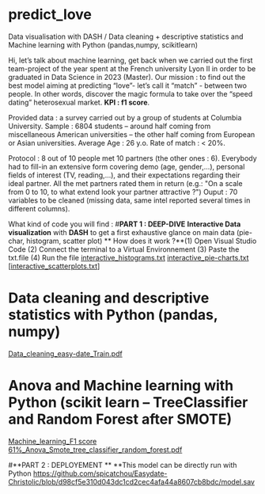 
# predict_love
Data visualisation with DASH / Data cleaning  + descriptive statistics and Machine learning with Python (pandas,numpy, scikitlearn)

Hi, let’s talk about machine learning, get back when we carried out the first team-project of the year spent at the French university Lyon II in order to be graduated in Data Science in 2023 (Master). 
Our mission : to find out the best model aiming at predicting “love”- let’s call it “match” - between two people. In other words, discover the magic formula to take over the “speed dating” heterosexual market. **KPI : f1 score**. 

Provided data : a survey carried out by a group of students at Columbia University.  Sample : 6804 students – around half coming from miscellaneous American universities – the other half coming from European or Asian universities. Average Age : 26 y.o. Rate of match : < 20%. 

Protocol : 8 out of 10 people met 10 partners (the other ones : 6). Everybody had to fill-in an extensive form covering demo (age, gender,…), personal fields of interest (TV, reading,…), and their expectations regarding their ideal partner. All the met partners rated them in return (e.g.: "On a scale from 0 to 10, to what extend look your partner attractive ?") Ouput : 70 variables to be cleaned (missing data, same intel reported several times in different columns). 

What kind of code you will find : 
#**PART 1 : DEEP-DIVE**
**Interactive Data visualization** with **DASH** to get a first exhaustive glance on main data (pie-char, histogram, scatter plot) 
** How does it work ?**(1) Open Visual Studio Code (2) Connect the terminal to a Virtual Environnement (3) Paste the txt.file (4) Run the file
[interactive_histograms.txt](https://github.com/Xhrys69/predict_love/files/9801858/interactive_histograms.txt) 
[interactive_pie-charts.txt](https://github.com/Xhrys69/predict_love/files/9801859/interactive_pie-charts.txt) 
[[interactive_scatterplots.txt](https://github.com/Xhrys69/predict_love/files/9801860/interactive_scatterplots.txt)] 

# Data cleaning and descriptive statistics with Python (pandas, numpy) 
[Data_cleaning_easy-date_Train.pdf](https://github.com/Xhrys69/predict_love/files/9801930/Data_cleaning_easy-date_Train.pdf)

# **Anova and Machine learning** with Python (scikit learn – TreeClassifier and Random Forest after SMOTE)
[Machine_learning_F1 score 61%_Anova_Smote_tree_classifier_random_forest.pdf](https://github.com/Xhrys69/predict_love/files/9801938/Machine_learning_F1.score.61._Anova_Smote_tree_classifier_random_forest.pdf)

#**PART 2 : DEPLOYEMENT **
**This model can be directly run with Python
https://github.com/spicatchou/Easydate-Christolic/blob/d98cf5e310d043dc1cd2cec4afa44a8607cb8bdc/model.sav


